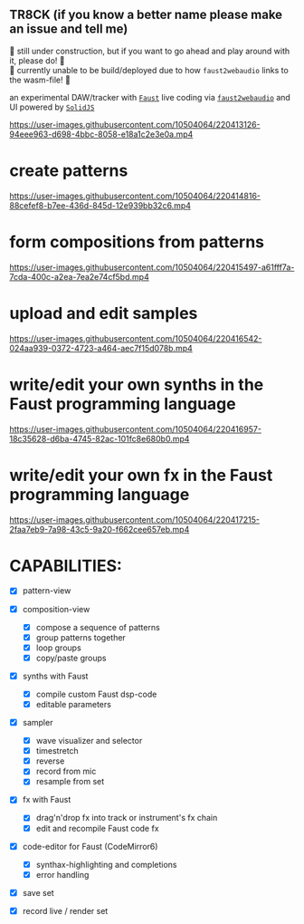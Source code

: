 ## TR8CK (if you know a better name please make an issue and tell me)

🚧 still under construction, but if you want to go ahead and play around with it, please do! 🚧<br/>
🚧 currently unable to be build/deployed due to how `faust2webaudio` links to the wasm-file! 🚧

an experimental DAW/tracker with [`Faust`](https://faust.grame.fr/) live coding via [`faust2webaudio`](https://github.com/grame-cncm/faust2webaudio) and UI powered by [`SolidJS`](https://www.solidjs.com/)

https://user-images.githubusercontent.com/10504064/220413126-94eee963-d698-4bbc-8058-e18a1c2e3e0a.mp4

# create patterns
https://user-images.githubusercontent.com/10504064/220414816-88cefef8-b7ee-436d-845d-12e939bb32c6.mp4

# form compositions from patterns
https://user-images.githubusercontent.com/10504064/220415497-a61fff7a-7cda-400c-a2ea-7ea2e74cf5bd.mp4

# upload and edit samples
https://user-images.githubusercontent.com/10504064/220416542-024aa939-0372-4723-a464-aec7f15d078b.mp4

# write/edit your own synths in the Faust programming language
https://user-images.githubusercontent.com/10504064/220416957-18c35628-d6ba-4745-82ac-101fc8e680b0.mp4

# write/edit your own fx in the Faust programming language
https://user-images.githubusercontent.com/10504064/220417215-2faa7eb9-7a98-43c5-9a20-f662cee657eb.mp4

# CAPABILITIES:

- [x] pattern-view
- [x] composition-view
  - [x] compose a sequence of patterns
  - [x] group patterns together
  - [x] loop groups
  - [x] copy/paste groups
- [x] synths with Faust
  - [x] compile custom Faust dsp-code
  - [x] editable parameters
- [x] sampler
  - [x] wave visualizer and selector
  - [x] timestretch
  - [x] reverse
  - [x] record from mic
  - [x] resample from set
- [x] fx with Faust
  - [x] drag'n'drop fx into track or instrument's fx chain
  - [x] edit and recompile Faust code fx
- [x] code-editor for Faust (CodeMirror6)
  - [x] synthax-highlighting and completions
  - [x] error handling
- [x] save set
- [x] record live / render set

